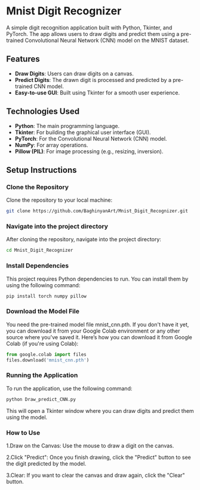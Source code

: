 # Mnist Digit Recognizer

A simple digit recognition application built with Python, Tkinter, and PyTorch. The app allows users to draw digits and predict them using a pre-trained Convolutional Neural Network (CNN) model on the MNIST dataset.

## Features

- **Draw Digits**: Users can draw digits on a canvas.
- **Predict Digits**: The drawn digit is processed and predicted by a pre-trained CNN model.
- **Easy-to-use GUI**: Built using Tkinter for a smooth user experience.

## Technologies Used

- **Python**: The main programming language.
- **Tkinter**: For building the graphical user interface (GUI).
- **PyTorch**: For the Convolutional Neural Network (CNN) model.
- **NumPy**: For array operations.
- **Pillow (PIL)**: For image processing (e.g., resizing, inversion).

## Setup Instructions

### Clone the Repository

Clone the repository to your local machine:

```bash
git clone https://github.com/BaghinyanArt/Mnist_Digit_Recognizer.git
```
### Navigate into the project directory

After cloning the repository, navigate into the project directory:

```bash
cd Mnist_Digit_Recognizer
```
### Install Dependencies
This project requires Python dependencies to run. You can install them by using the following command:

```bash
pip install torch numpy pillow
```
### Download the Model File
You need the pre-trained model file mnist_cnn.pth. If you don't have it yet, you can download it from your Google Colab environment or any other source where you've saved it.
Here’s how you can download it from Google Colab (if you're using Colab):

```python 
from google.colab import files
files.download('mnist_cnn.pth')
```
### Running the Application
To run the application, use the following command:

```bash
python Draw_predict_CNN.py
```
This will open a Tkinter window where you can draw digits and predict them using the model.


### How to Use
1.Draw on the Canvas: Use the mouse to draw a digit on the canvas.

2.Click "Predict": Once you finish drawing, click the "Predict" button to see the digit predicted by the model.

3.Clear: If you want to clear the canvas and draw again, click the "Clear" button.

